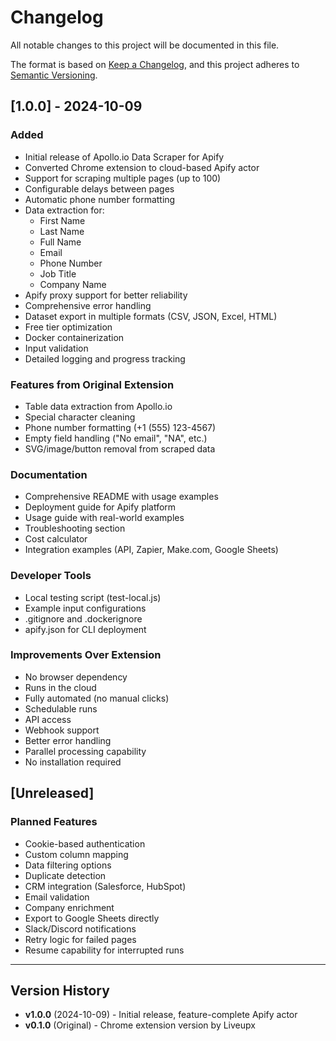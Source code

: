 # Changelog

All notable changes to this project will be documented in this file.

The format is based on [Keep a Changelog](https://keepachangelog.com/en/1.0.0/),
and this project adheres to [Semantic Versioning](https://semver.org/spec/v2.0.0.html).

## [1.0.0] - 2024-10-09

### Added
- Initial release of Apollo.io Data Scraper for Apify
- Converted Chrome extension to cloud-based Apify actor
- Support for scraping multiple pages (up to 100)
- Configurable delays between pages
- Automatic phone number formatting
- Data extraction for:
  - First Name
  - Last Name
  - Full Name
  - Email
  - Phone Number
  - Job Title
  - Company Name
- Apify proxy support for better reliability
- Comprehensive error handling
- Dataset export in multiple formats (CSV, JSON, Excel, HTML)
- Free tier optimization
- Docker containerization
- Input validation
- Detailed logging and progress tracking

### Features from Original Extension
- Table data extraction from Apollo.io
- Special character cleaning
- Phone number formatting (+1 (555) 123-4567)
- Empty field handling ("No email", "NA", etc.)
- SVG/image/button removal from scraped data

### Documentation
- Comprehensive README with usage examples
- Deployment guide for Apify platform
- Usage guide with real-world examples
- Troubleshooting section
- Cost calculator
- Integration examples (API, Zapier, Make.com, Google Sheets)

### Developer Tools
- Local testing script (test-local.js)
- Example input configurations
- .gitignore and .dockerignore
- apify.json for CLI deployment

### Improvements Over Extension
- No browser dependency
- Runs in the cloud
- Fully automated (no manual clicks)
- Schedulable runs
- API access
- Webhook support
- Better error handling
- Parallel processing capability
- No installation required

## [Unreleased]

### Planned Features
- Cookie-based authentication
- Custom column mapping
- Data filtering options
- Duplicate detection
- CRM integration (Salesforce, HubSpot)
- Email validation
- Company enrichment
- Export to Google Sheets directly
- Slack/Discord notifications
- Retry logic for failed pages
- Resume capability for interrupted runs

---

## Version History

- **v1.0.0** (2024-10-09) - Initial release, feature-complete Apify actor
- **v0.1.0** (Original) - Chrome extension version by Liveupx



